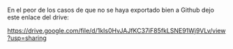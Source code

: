 En el peor de los casos de que no se haya exportado bien a Github dejo este enlace del drive:

https://drive.google.com/file/d/1kIs0HvJAJfKC37iF85fkLSNE91Wj9VLv/view?usp=sharing

